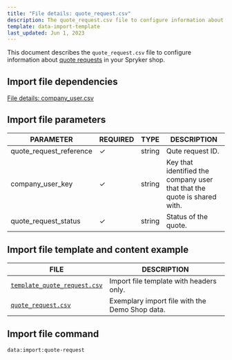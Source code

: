 ```yaml
---
title: "File details: quote_request.csv"
description: The quote_request.csv file to configure information about quote request versions in your Spryker shop.
template: data-import-template
last_updated: Jun 1, 2023
---
```


This document describes the `quote_request.csv` file to configure information about [quote requests](/docs/pbc/all/request-for-quote/latest/request-for-quote.html) in your Spryker shop.

## Import file dependencies

[File details: company_user.csv](/docs/pbc/all/customer-relationship-management/latest/base-shop/import-and-export-data/file-details-company-user.csv.html)

## Import file parameters

| PARAMETER | REQUIRED |  TYPE | DESCRIPTION |
| --- | --- | --- | --- |
| quote_request_reference |&check;| string |  Qute request ID.|
| company_user_key |&check;| string |  Key that identified the company user that that the quote is shared with. |
| quote_request_status | &check; | string | Status of the quote.|

## Import file template and content example

| FILE | DESCRIPTION |
|---|---|
| [`template_quote_request.csv`](https://spryker.s3.eu-central-1.amazonaws.com/docs/pbc/all/request-for-quote/import-and-export-data/file-details-quote-request.csv.md/template_quote_request.csv)| Import file template with headers only. |
| [`quote_request.csv`](https://spryker.s3.eu-central-1.amazonaws.com/docs/pbc/all/request-for-quote/import-and-export-data/file-details-quote-request.csv.md/quote_request.csv) | Exemplary import file with the Demo Shop data. |

## Import file command

```bash
data:import:quote-request
```
